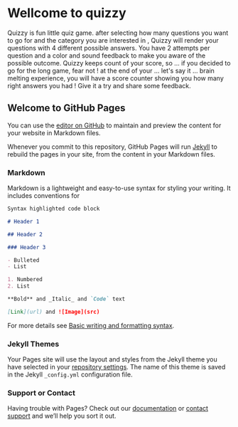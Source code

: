 # Wellcome to quizzy

Quizzy is fun little quiz game.
after selecting how many questions you want to go for and the category you are interested in , Quizzy will render your questions with 4 different possible answers. You have 2 attempts per question and a color and sound feedback to make you aware of the possible outcome. Quizzy keeps count of your score, so ... if you decided to go for the long game, fear not ! at the end of your ... let's say it ... brain melting experience, you will have a score counter showing you how many right answers you had !
Give it a try and share some feedback.

## Welcome to GitHub Pages

You can use the [editor on GitHub](https://github.com/Lukasxs93/quizzy/edit/main/README.md) to maintain and preview the content for your website in Markdown files.

Whenever you commit to this repository, GitHub Pages will run [Jekyll](https://jekyllrb.com/) to rebuild the pages in your site, from the content in your Markdown files.

### Markdown

Markdown is a lightweight and easy-to-use syntax for styling your writing. It includes conventions for

```markdown
Syntax highlighted code block

# Header 1

## Header 2

### Header 3

- Bulleted
- List

1. Numbered
2. List

**Bold** and _Italic_ and `Code` text

[Link](url) and ![Image](src)
```

For more details see [Basic writing and formatting syntax](https://docs.github.com/en/github/writing-on-github/getting-started-with-writing-and-formatting-on-github/basic-writing-and-formatting-syntax).

### Jekyll Themes

Your Pages site will use the layout and styles from the Jekyll theme you have selected in your [repository settings](https://github.com/Lukasxs93/quizzy/settings/pages). The name of this theme is saved in the Jekyll `_config.yml` configuration file.

### Support or Contact

Having trouble with Pages? Check out our [documentation](https://docs.github.com/categories/github-pages-basics/) or [contact support](https://support.github.com/contact) and we’ll help you sort it out.

